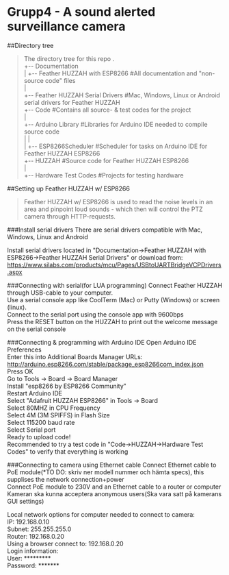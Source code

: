 # Grupp4 - A sound alerted surveillance camera


##Directory tree
> The directory tree for this repo
.  
+-- Documentation  
    |
    +-- Feather HUZZAH with ESP8266 #All documentation and "non-source code" files  
        |  
        +-- Feather HUZZAH Serial Drivers #Mac, Windows, Linux or Android serial drivers for Feather HUZZAH  
+-- Code		#Contains all source- & test codes for the project  
    |  
    +-- Arduino Library		#Libraries for Arduino IDE needed to compile source code   
    |    |  
    |    +-- ESP8266Scheduler		#Scheduler for tasks on Arduino IDE for Feather HUZZAH ESP8266  
    +-- HUZZAH		#Source code for Feather HUZZAH ESP8266  
        |  
        +-- Hardware Test Codes #Projects for testing hardware  

##Setting up Feather HUZZAH w/ ESP8266
> Feather HUZZAH w/ ESP8266 is used to read the noise levels in an area and pinpoint loud sounds - which then will control the PTZ camera through HTTP-requests.

###Install serial drivers
There are serial drivers compatible with Mac, Windows, Linux and Android  

Install serial drivers located in "Documentation->Feather HUZZAH with ESP8266->Feather HUZZAH Serial Drivers" or download from:
https://www.silabs.com/products/mcu/Pages/USBtoUARTBridgeVCPDrivers.aspx

###Connecting with serial(for LUA programming)
Connect Feather HUZZAH through USB-cable to your computer.  
Use a serial console app like CoolTerm (Mac) or Putty (Windows) or screen (linux).  
Connect to the serial port using the console app with 9600bps  
Press the RESET button on the HUZZAH to print out the welcome message on the serial console  

###Connecting & programming with Arduino IDE
Open Arduino IDE Preferences  
Enter this into Additional Boards Manager URLs: http://arduino.esp8266.com/stable/package_esp8266com_index.json  
Press OK  
Go to Tools -> Board -> Board Manager  
Install "esp8266 by ESP8266 Community"  
Restart Arduino IDE  
Select "Adafruit HUZZAH ESP8266" in Tools -> Board  
Select 80MHZ in CPU Frequency  
Select 4M (3M SPIFFS) in Flash Size  
Select 115200 baud rate  
Select Serial port  
Ready to upload code!  
Recommended to try a test code in "Code->HUZZAH->Hardware Test Codes" to verify that everything is working  

###Connecting to camera using Ethernet cable
Connect Ethernet cable to PoE module(*TO DO: skriv ner modell nummer och hämta specs), this supplises the network connection+power  
Connect PoE module to 230V and an Ethernet cable to a router or computer  
Kameran ska kunna acceptera anonymous users(Ska vara satt på kamerans GUI settings)  

Local network options for computer needed to connect to camera:  
IP: 192.168.0.10  
Subnet: 255.255.255.0  
Router: 192.168.0.20  
Using a browser connect to: 192.168.0.20  
Login information:  
User: *********  
Password: *******  
